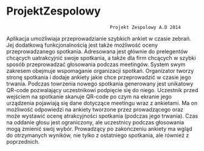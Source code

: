 ProjektZespolowy
================

                                          Projekt Zespolowy A.D 2014
Aplikacja umożliwiaja przeprowadzianie szybkich ankiet w czasie zebrań. Jej dodatkową funkcjonalnością jest także możliwość oceny przeprowadzanego spotkania. Adresowana jest głównie do prelegentów chcących uatrakcyjnić swoje spotkania, a także dla firm chcących w szybki sposób przeprowadzać głosowania podczas meetingów.
System swym zakresem obejmuje wspomaganie organizacji spotkań. Organizator tworzy stronę spotkania i dodaje ankiety jakie chce przeprowadzić w czasie jego trwania. Podczas towrzenia nowego spotkania generowany jest unikatowy QR-code pozwalający uczestnikowi podpięcie się do niego. Uczestnik przed wejściem na spotkanie skanuje QR-code po czym na ekranie jego urządzenia pojawiają się dane dotyczące meetingu wraz z ankietami. Ma on możliwość odpowiedzi na ankiety tworzone przez prowadzącego oraz może wystawić ocenę atrakcyjności spotkania (podczas jego trwania). Czas na oddanie głosu jest ograniczony, ale uczestnicy podczas głosowania mogą zmienić swój wybór. Prowadzący po zakończeniu ankiety ma wgląd do otrzymanych wyników, nie tylko z ostatniego spotkania, ale również z poprzednich. 
